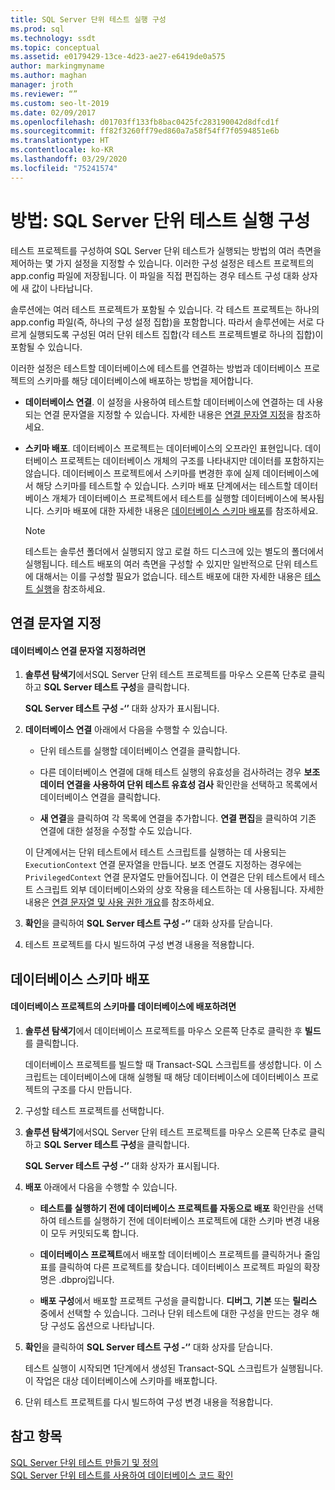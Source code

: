 ```yaml
---
title: SQL Server 단위 테스트 실행 구성
ms.prod: sql
ms.technology: ssdt
ms.topic: conceptual
ms.assetid: e0179429-13ce-4d23-ae27-e6419de0a575
author: markingmyname
ms.author: maghan
manager: jroth
ms.reviewer: “”
ms.custom: seo-lt-2019
ms.date: 02/09/2017
ms.openlocfilehash: d01703ff133fb8bac0425fc283190042d8dfcd1f
ms.sourcegitcommit: ff82f3260ff79ed860a7a58f54ff7f0594851e6b
ms.translationtype: HT
ms.contentlocale: ko-KR
ms.lasthandoff: 03/29/2020
ms.locfileid: "75241574"
---
```

# <a name="how-to-configure-sql-server-unit-test-execution"></a>방법: SQL Server 단위 테스트 실행 구성

테스트 프로젝트를 구성하여 SQL Server 단위 테스트가 실행되는 방법의 여러 측면을 제어하는 몇 가지 설정을 지정할 수 있습니다. 이러한 구성 설정은 테스트 프로젝트의 app.config 파일에 저장됩니다. 이 파일을 직접 편집하는 경우 테스트 구성 대화 상자에 새 값이 나타납니다.  
  
솔루션에는 여러 테스트 프로젝트가 포함될 수 있습니다. 각 테스트 프로젝트는 하나의 app.config 파일(즉, 하나의 구성 설정 집합)을 포함합니다. 따라서 솔루션에는 서로 다르게 실행되도록 구성된 여러 단위 테스트 집합(각 테스트 프로젝트별로 하나의 집합)이 포함될 수 있습니다.  
  
이러한 설정은 테스트할 데이터베이스에 테스트를 연결하는 방법과 데이터베이스 프로젝트의 스키마를 해당 데이터베이스에 배포하는 방법을 제어합니다.  
  
-   **데이터베이스 연결**. 이 설정을 사용하여 테스트할 데이터베이스에 연결하는 데 사용되는 연결 문자열을 지정할 수 있습니다. 자세한 내용은 [연결 문자열 지정](#SpecifyConnectionStrings)을 참조하세요.  
  
-   **스키마 배포**. 데이터베이스 프로젝트는 데이터베이스의 오프라인 표현입니다. 데이터베이스 프로젝트는 데이터베이스 개체의 구조를 나타내지만 데이터를 포함하지는 않습니다. 데이터베이스 프로젝트에서 스키마를 변경한 후에 실제 데이터베이스에서 해당 스키마를 테스트할 수 있습니다. 스키마 배포 단계에서는 테스트할 데이터베이스 개체가 데이터베이스 프로젝트에서 테스트를 실행할 데이터베이스에 복사됩니다. 스키마 배포에 대한 자세한 내용은 [데이터베이스 스키마 배포](#DeployingDBSchema)를 참조하세요.  
  
    > [!NOTE]  
    > 테스트는 솔루션 폴더에서 실행되지 않고 로컬 하드 디스크에 있는 별도의 폴더에서 실행됩니다. 테스트 배포의 여러 측면을 구성할 수 있지만 일반적으로 단위 테스트에 대해서는 이를 구성할 필요가 없습니다. 테스트 배포에 대한 자세한 내용은 [테스트 실행](https://msdn.microsoft.com/library/dd286680(VS.100).aspx)을 참조하세요.  
  
## <a name="specify-connection-strings"></a><a name="SpecifyConnectionStrings"></a>연결 문자열 지정  
  
#### <a name="to-specify-database-connection-strings"></a>데이터베이스 연결 문자열 지정하려면  
  
1.  **솔루션 탐색기**에서SQL Server 단위 테스트 프로젝트를 마우스 오른쪽 단추로 클릭하고 **SQL Server 테스트 구성**을 클릭합니다.  
  
    **SQL Server 테스트 구성 -‘<projectname>’** 대화 상자가 표시됩니다.  
  
2.  **데이터베이스 연결** 아래에서 다음을 수행할 수 있습니다.  
  
    -   단위 테스트를 실행할 데이터베이스 연결을 클릭합니다.  
  
    -   다른 데이터베이스 연결에 대해 테스트 실행의 유효성을 검사하려는 경우 **보조 데이터 연결을 사용하여 단위 테스트 유효성 검사** 확인란을 선택하고 목록에서 데이터베이스 연결을 클릭합니다.  
  
    -   **새 연결**을 클릭하여 각 목록에 연결을 추가합니다. **연결 편집**을 클릭하여 기존 연결에 대한 설정을 수정할 수도 있습니다.  
  
    이 단계에서는 단위 테스트에서 테스트 스크립트를 실행하는 데 사용되는 `ExecutionContext` 연결 문자열을 만듭니다. 보조 연결도 지정하는 경우에는 `PrivilegedContext` 연결 문자열도 만들어집니다. 이 연결은 단위 테스트에서 테스트 스크립트 외부 데이터베이스와의 상호 작용을 테스트하는 데 사용됩니다. 자세한 내용은 [연결 문자열 및 사용 권한 개요](../ssdt/overview-of-connection-strings-and-permissions.md)를 참조하세요.  
  
3.  **확인**을 클릭하여 **SQL Server 테스트 구성 -‘<projectname>’** 대화 상자를 닫습니다.  
  
4.  테스트 프로젝트를 다시 빌드하여 구성 변경 내용을 적용합니다.  
  
## <a name="deploy-a-database-schema"></a><a name="DeployingDBSchema"></a>데이터베이스 스키마 배포  
  
#### <a name="to-deploy-to-a-database-the-schema-of-a-database-project"></a>데이터베이스 프로젝트의 스키마를 데이터베이스에 배포하려면  
  
1.  **솔루션 탐색기**에서 데이터베이스 프로젝트를 마우스 오른쪽 단추로 클릭한 후 **빌드**를 클릭합니다.  
  
    데이터베이스 프로젝트를 빌드할 때 Transact\-SQL 스크립트를 생성합니다. 이 스크립트는 데이터베이스에 대해 실행될 때 해당 데이터베이스에 데이터베이스 프로젝트의 구조를 다시 만듭니다.  
  
2.  구성할 테스트 프로젝트를 선택합니다.  
  
3.  **솔루션 탐색기**에서SQL Server 단위 테스트 프로젝트를 마우스 오른쪽 단추로 클릭하고 **SQL Server 테스트 구성**을 클릭합니다.  
  
    **SQL Server 테스트 구성 -‘<projectname>’** 대화 상자가 표시됩니다.  
  
4.  **배포** 아래에서 다음을 수행할 수 있습니다.  
  
    -   **테스트를 실행하기 전에 데이터베이스 프로젝트를 자동으로 배포** 확인란을 선택하여 테스트를 실행하기 전에 데이터베이스 프로젝트에 대한 스키마 변경 내용이 모두 커밋되도록 합니다.  
  
    -   **데이터베이스 프로젝트**에서 배포할 데이터베이스 프로젝트를 클릭하거나 줄임표를 클릭하여 다른 프로젝트를 찾습니다. 데이터베이스 프로젝트 파일의 확장명은 .dbproj입니다.  
  
    -   **배포 구성**에서 배포할 프로젝트 구성을 클릭합니다. **디버그**, **기본** 또는 **릴리스** 중에서 선택할 수 있습니다. 그러나 단위 테스트에 대한 구성을 만드는 경우 해당 구성도 옵션으로 나타납니다.  
  
5.  **확인**을 클릭하여 **SQL Server 테스트 구성 -‘<projectname>’** 대화 상자를 닫습니다.  
  
    테스트 실행이 시작되면 1단계에서 생성된 Transact\-SQL 스크립트가 실행됩니다. 이 작업은 대상 데이터베이스에 스키마를 배포합니다.  
  
6.  단위 테스트 프로젝트를 다시 빌드하여 구성 변경 내용을 적용합니다.  
  
## <a name="see-also"></a>참고 항목  
[SQL Server 단위 테스트 만들기 및 정의](../ssdt/creating-and-defining-sql-server-unit-tests.md)  
[SQL Server 단위 테스트를 사용하여 데이터베이스 코드 확인](../ssdt/verifying-database-code-by-using-sql-server-unit-tests.md)  
  
